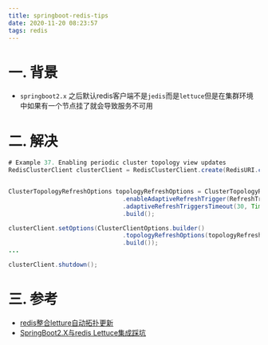 ```yaml
---
title: springboot-redis-tips
date: 2020-11-20 08:23:57
tags: redis
---
```


# 一. 背景

*  `springboot2.x` 之后默认redis客户端不是`jedis`而是`lettuce`但是在集群环境中如果有一个节点挂了就会导致服务不可用
<!--more-->

# 二. 解决
```java
# Example 37. Enabling periodic cluster topology view updates
RedisClusterClient clusterClient = RedisClusterClient.create(RedisURI.create("localhost", 6379));


ClusterTopologyRefreshOptions topologyRefreshOptions = ClusterTopologyRefreshOptions.builder()
                                .enableAdaptiveRefreshTrigger(RefreshTrigger.MOVED_REDIRECT, RefreshTrigger.PERSISTENT_RECONNECTS)
                                .adaptiveRefreshTriggersTimeout(30, TimeUnit.SECONDS)
                                .build();

clusterClient.setOptions(ClusterClientOptions.builder()
                                .topologyRefreshOptions(topologyRefreshOptions)
                                .build());
...

clusterClient.shutdown();

```
# 三. 参考
* [redis整合letture自动拓扑更新](https://www.colabug.com/2020/0107/6815444/)
* [SpringBoot2.X与redis Lettuce集成踩坑](https://juejin.cn/post/6844904039096778759)